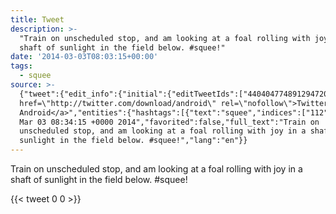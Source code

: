 ```yaml
---
title: Tweet
description: >-
  "Train on unscheduled stop, and am looking at a foal rolling with joy in a
  shaft of sunlight in the field below. #squee!"
date: '2014-03-03T08:03:15+00:00'
tags:
  - squee
source: >-
  {"tweet":{"edit_info":{"initial":{"editTweetIds":["440404774891294720"],"editableUntil":"2014-03-03T09:34:15.316Z","editsRemaining":"5","isEditEligible":true}},"retweeted":false,"source":"<a
  href=\"http://twitter.com/download/android\" rel=\"nofollow\">Twitter for
  Android</a>","entities":{"hashtags":[{"text":"squee","indices":["112","118"]}],"symbols":[],"user_mentions":[],"urls":[]},"display_text_range":["0","119"],"favorite_count":"0","id_str":"440404774891294720","truncated":false,"retweet_count":"0","id":"440404774891294720","created_at":"Mon
  Mar 03 08:34:15 +0000 2014","favorited":false,"full_text":"Train on
  unscheduled stop, and am looking at a foal rolling with joy in a shaft of
  sunlight in the field below. #squee!","lang":"en"}}
---
```

Train on unscheduled stop, and am looking at a foal rolling with joy in a shaft of sunlight in the field below. #squee!
    
{{< tweet 0 0 >}}
    
